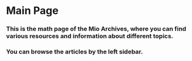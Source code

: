 # Main Page

### This is the math page of the Mio Archives, where you can find various resources and information about different topics.

### You can browse the articles by the left sidebar.